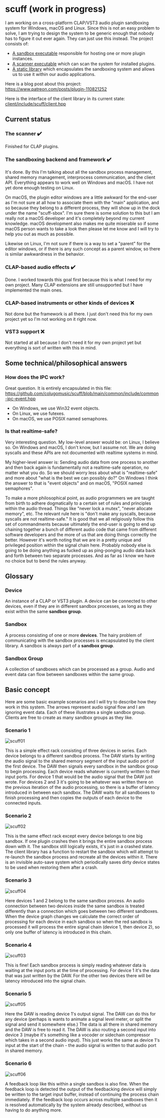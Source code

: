 # scuff (work in progress)
 
I am working on a cross-platform CLAP/VST3 audio plugin sandboxing system for Windows, macOS and Linux. Since this is not an easy problem to solve, I am trying to design the system to be generic enough that nobody has to figure it out ever again. They can just use this instead. The project consists of:
- [A sandbox executable](sbox) responsible for hosting one or more plugin instances.
- [A scanner executable](scan) which can scan the system for installed plugins.
- [A static library](client) which encapsulates the sandboxing system and allows us to use it within our audio applications.

Here is a blog post about this project: https://www.patreon.com/posts/plugin-110821252

Here is the interface of the client library in its current state: [client/include/scuff/client.hpp](client/include/scuff/client.hpp)

## Current status

### The scanner ✔️
Finished for CLAP plugins.

### The sandboxing backend and framework ✔️
It's done. By this I'm talking about all the sandbox process management, shared memory management, interprocess communication, and the client API. Everything appears to work well on Windows and macOS. I have not yet done enough testing on Linux.

On macOS, the plugin editor windows are a little awkward for the end-user as I'm not sure at all how to associate them with the "main" application, and so because they belong to a different process, they will show up in the dock under the name "scuff-sbox". I'm sure there is some solution to this but I am really not a macOS developer and it's completely beyond my current knowledge. macOS development also makes me quite miserable so if some macOS person wants to take a look then please let me know and I will try to help you out as much as possible.

Likewise on Linux, I'm not sure if there is a way to set a "parent" for the editor windows, or if there is any such concept as a parent window, so there is similar awkwardness in the behavior.

### CLAP-based audio effects ✔️
Done. I worked towards this goal first because this is what I need for my own project. Many CLAP extensions are still unsupported but I have implemented the main ones.

### CLAP-based instruments or other kinds of devices ❌
Not done but the framework is all there. I just don't need this for my own project yet so I'm not working on it right now.

### VST3 support ❌
Not started at all because I don't need it for my own project yet but everything is sort of written with this in mind.

## Some technical/philosophical answers

### How does the IPC work?

Great question. It is entirely encapsulated in this file: https://github.com/colugomusic/scuff/blob/main/common/include/common-ipc-event.hpp

- On Windows, we use Win32 event objects.
- On Linux, we use futexes.
- On macOS, we use POSIX named semaphores.

### Is that realtime-safe?

Very interesting question. My low-level answer would be: on Linux, I believe so. On Windows and macOS, I don't know, but I assume not. We are doing syscalls and these APIs are not documented with realtime systems in mind.

My higher-level answer is: Sending audio data from one process to another and then back again is fundamentally not a realtime-safe operation, no matter what you do. So we should worry less about what is "realtime-safe" and more about "what is the best we can possibly do?" On Windows I think the answer to that is "event objects" and on macOS, "POSIX named semaphores".

To make a more philosophical point, as audio programmers we are taught from birth to adhere dogmatically to a certain set of rules and principles within the audio thread. Things like "never lock a mutex", "never allocate memory", etc. The relevant rule here is "don't make any syscalls, because syscalls are not realtime-safe." It is good that we all religiously follow this set of commandments because ultimately the end-user is going to end up chaining together a bunch of different audio code that came from different software developers and the more of us that are doing things correctly the better. However it's worth noting that we are in a pretty unique and privileged position within the signal chain here. Probably nobody else is going to be doing anything as fucked up as ping-ponging audio data back and forth between two separate processes. And as far as I know we have no choice but to bend the rules anyway.

## Glossary

### Device
An instance of a CLAP or VST3 plugin. A device can be connected to other devices, even if they are in different sandbox processes, as long as they exist within the same **sandbox group**.

### Sandbox
A process consisting of one or more **devices**. The hairy problem of communicating with the sandbox processes is encapsulated by the client library. A sandbox is always part of a **sandbox group**.

### Sandbox Group
A collection of sandboxes which can be processed as a group. Audio and event data can flow between sandboxes within the same group.

## Basic concept

Here are some basic example scenarios and I will try to describe how they work in this system. The arrows represent audio signal flow and I am ignoring event data. Each of these illustrates a single sandbox group. Clients are free to create as many sandbox groups as they like.

### Scenario 1
![scuff01](https://github.com/user-attachments/assets/049b3659-bd3a-4e4f-9c97-8f42e7ebca41)

This is a simple effect rack consisting of three devices in series. Each device belongs to a different sandbox process. The DAW starts by writing the audio signal to the shared memory segment of the input audio port of the first device. The DAW then signals every sandbox in the sandbox group to begin processing. Each device reads whatever is currently written to their input ports. For device 1 that would be the audio signal that the DAW just wrote. For devices 2 and 3 it's going to be whatever was written there on the previous iteration of the audio processing, so there is a buffer of latency introduced in between each sandbox. The DAW waits for all sandboxes to finish processing and then copies the outputs of each device to the connected inputs.

### Scenario 2
![scuff02](https://github.com/user-attachments/assets/69a485d3-82d5-4762-9e86-f9d957715e92)

This is the same effect rack except every device belongs to one big sandbox. If one plugin crashes then it brings the entire sandbox process down with it. The sandbox still logically exists, it's just in a crashed state. The client library has a function to restart the sandbox which will attempt to re-launch the sandbox process and recreate all the devices within it. There is an invisible auto-save system which periodically saves dirty device states to be used when restoring them after a crash.

### Scenario 3
![scuff04](https://github.com/user-attachments/assets/97d7a7b7-fcc0-4fde-a1b0-a1f7088b2e96)

Here devices 1 and 2 belong to the same sandbox process. An audio connection between two devices inside the same sandbox is treated differently than a connection which goes between two different sandboxes. When the device graph changes we calculate the correct order of processing for each device in each sandbox so when the red sandbox is processed it will process the entire signal chain (device 1, then device 2), so only one buffer of latency is introduced in this chain.

### Scenario 4
![scuff03](https://github.com/user-attachments/assets/33a527dc-3d04-4ca9-838c-0b751b54c935)

This is fine! Each sandbox process is simply reading whatever data is waiting at the input ports at the time of processing. For device 1 it's the data that was just written by the DAW. For the other two devices there will be latency introduced into the signal chain.

### Scenario 5
![scuff05](https://github.com/user-attachments/assets/9a9c716f-bea6-4023-95c0-97ce088747af)

Here the DAW is reading device 1's output signal. The DAW can do this for any device (perhaps is wants to animate a signal level meter, or split the signal and send it somewhere else.) The data is all there in shared memory and the DAW is free to read it. The DAW is also routing a second input into device 3 (maybe it's something like a vocoder or sidechain compressor which takes in a second audio input). This just works the same as device 1's input at the start of the chain - the audio signal is written to that audio port in shared memory.

### Scenario 6
![scuff06](https://github.com/user-attachments/assets/5cc893fe-95e2-485b-b3f6-49d9bbf51adc)

A feedback loop like this within a single sandbox is also fine. When the feedback loop is detected the output of the feedbacking device will simply be written to the target input buffer, instead of continuing the process chain immediately. If the feedback loop occurs across multiple sandboxes then it is resolved automatically by the system already described, without us having to do anything more.
